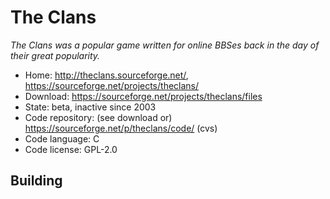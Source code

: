 # The Clans

_The Clans was a popular game written for online BBSes back in the day of their great popularity._

- Home: http://theclans.sourceforge.net/, https://sourceforge.net/projects/theclans/
- Download: https://sourceforge.net/projects/theclans/files
- State: beta, inactive since 2003
- Code repository: (see download or) https://sourceforge.net/p/theclans/code/ (cvs)
- Code language: C
- Code license: GPL-2.0

## Building

